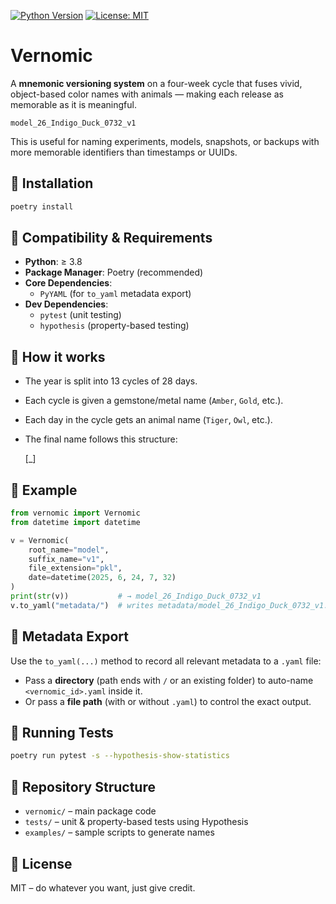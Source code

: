 [![Python Version](https://img.shields.io/badge/python-3.8%2B-blue)](https://www.python.org)
[![License: MIT](https://img.shields.io/badge/License-MIT-green.svg)](LICENSE)

# Vernomic

A **mnemonic versioning system** on a four-week cycle that fuses vivid, object-based color names
with animals — making each release as memorable as it is meaningful.

    model_26_Indigo_Duck_0732_v1

This is useful for naming experiments, models, snapshots, or backups with more memorable identifiers than timestamps or UUIDs.

## 🔧 Installation

```bash
poetry install
```

## 🔄 Compatibility & Requirements

- **Python**: ≥ 3.8  
- **Package Manager**: Poetry (recommended)  
- **Core Dependencies**:  
    - `PyYAML` (for `to_yaml` metadata export)  
- **Dev Dependencies**:  
    - `pytest` (unit testing)  
    - `hypothesis` (property-based testing)  

## 🧠 How it works

- The year is split into 13 cycles of 28 days.  
- Each cycle is given a gemstone/metal name (`Amber`, `Gold`, etc.).  
- Each day in the cycle gets an animal name (`Tiger`, `Owl`, etc.).  
- The final name follows this structure:

    <root>_<yy>_<CycleName>_<AnimalName>_<HHMM>[_<suffix>]

## 🐍 Example

```python
from vernomic import Vernomic
from datetime import datetime

v = Vernomic(
    root_name="model",
    suffix_name="v1",
    file_extension="pkl",
    date=datetime(2025, 6, 24, 7, 32)
)
print(str(v))           # → model_26_Indigo_Duck_0732_v1
v.to_yaml("metadata/")  # writes metadata/model_26_Indigo_Duck_0732_v1.yaml
```

## 📝 Metadata Export

Use the `to_yaml(...)` method to record all relevant metadata to a `.yaml` file:

- Pass a **directory** (path ends with `/` or an existing folder) to auto-name  
    `<vernomic_id>.yaml` inside it.  
- Or pass a **file path** (with or without `.yaml`) to control the exact output.

## 🧪 Running Tests

```bash
poetry run pytest -s --hypothesis-show-statistics
```

## 📁 Repository Structure

- `vernomic/` – main package code  
- `tests/` – unit & property-based tests using Hypothesis  
- `examples/` – sample scripts to generate names  

## 📜 License

MIT – do whatever you want, just give credit.
